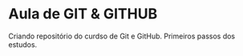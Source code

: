 # Aula de GIT & GITHUB
 Criando repositório do curdso de Git e GitHub.
 Primeiros passos dos estudos.
